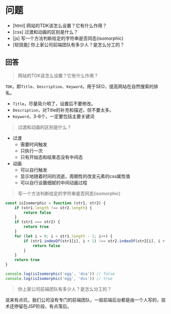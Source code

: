 # 问题

+ [html] 网站的TDK该怎么设置？它有什么作用？
+ [css] 过渡和动画的区别是什么？
+ [js] 写一个方法判断给定的字符串是否同态(isomorphic)
+ [软技能] 你上家公司前端团队有多少人？是怎么分工的？

## 回答

>  网站的TDK该怎么设置？它有什么作用？

`TDK`，即`Title`、`Description`、`Keyword`，用于SEO，提高网站在自然搜索的排名。

+ `Title`，尽量简介明了，设置后不要修改。
+ `Description`，对Title的补充和描述，但不要太多。
+ `Keyword`，3-6个，一定要包括主要关键词

> 过渡和动画的区别是什么？

+ 过渡
    + 需要时间触发
    + 只执行一次
    + 只有开始态和结束态没有中间态
+ 动画
    + 可以自行触发
    + 显示地随着时间的流逝，周期性的改变元素的css属性值
    + 可以自行设置细腻的中间动画过程



> 写一个方法判断给定的字符串是否同态(isomorphic)

```javascript
const isIsomorphic = function (str1, str2) {
    if (str1.length !== str2.length) {
        return false
    }
    if (str1 === str2) {
        return true
    }
    for (let i = 0; i < str1.length - 1; i++) {
        if (str1.indexOf(str1[i], i + 1) !== str2.indexOf(str2[i], i + 1)) {
            return false
        }
    }
    return true
}

console.log(isIsomorphic('egg', 'dsa')) // false
console.log(isIsomorphic('egg', 'dss')) // true
```
>  你上家公司前端团队有多少人？是怎么分工的？

说来有点坑，我们公司没有专门的前端团队，一般前端后台都是由一个人写的，技术还停留在JSP阶段，有点落后。

